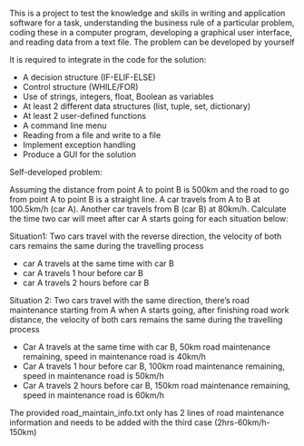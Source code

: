 This is a project to test the knowledge and skills in writing and application software for a task, understanding the business rule of a particular problem, coding these in a computer program, developing a graphical user interface, and reading data from a text file. The problem can be developed by yourself 

It is required to integrate in the code for the solution:
- A decision structure (IF-ELIF-ELSE)
- Control structure (WHILE/FOR)
- Use of strings, integers, float, Boolean as variables
- At least 2 different data structures (list, tuple, set, dictionary)
- At least 2 user-defined functions
- A command line menu
- Reading from a file and write to a file
- Implement exception handling
- Produce a GUI for the solution

Self-developed problem:

Assuming the distance from point A to point B is 500km and the road to go from point A to point B is a straight line. A car travels from A to B at 100.5km/h (car A). Another car travels from B (car B) at 80km/h. Calculate the time two car will meet after car A starts going for each situation below:

Situation1: Two cars travel with the reverse direction, the velocity of both cars remains the same during the travelling process
- car A travels at the same time with car B
- car A travels 1 hour before car B
- car A travels 2 hours before car B

Situation 2: Two cars travel with the same direction, there’s road maintenance starting from A when A starts going, after finishing road work distance, the velocity of both cars remains the same during the travelling process
- Car A travels at the same time with car B, 50km road maintenance remaining, speed in maintenance road is 40km/h
- Car A travels 1 hour before car B, 100km road maintenance remaining, speed in maintenance road is 50km/h
- Car A travels 2 hours before car B, 150km road maintenance remaining, speed in maintenance road is 60km/h


The provided road_maintain_info.txt only has 2 lines of road maintenance information and needs to be added with the third case (2hrs-60km/h-150km)